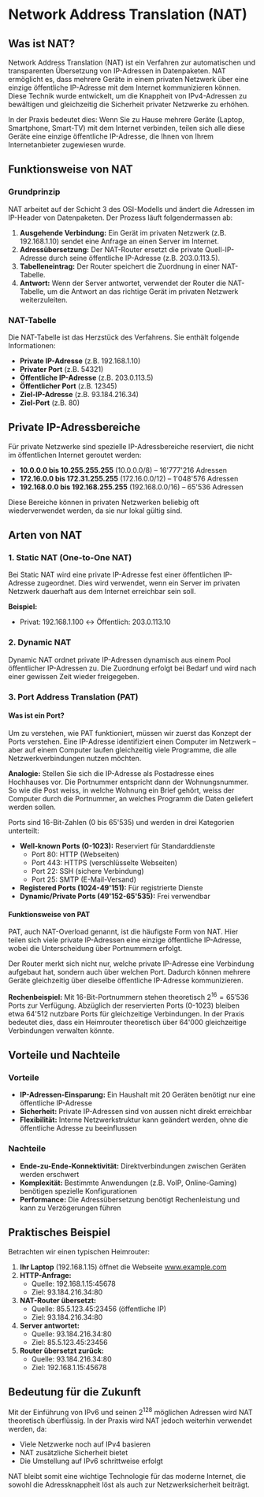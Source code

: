 # Network Address Translation (NAT)

## Was ist NAT?

Network Address Translation (NAT) ist ein Verfahren zur automatischen und transparenten Übersetzung von IP-Adressen in Datenpaketen. NAT ermöglicht es, dass mehrere Geräte in einem privaten Netzwerk über eine einzige öffentliche IP-Adresse mit dem Internet kommunizieren können. Diese Technik wurde entwickelt, um die Knappheit von IPv4-Adressen zu bewältigen und gleichzeitig die Sicherheit privater Netzwerke zu erhöhen.

In der Praxis bedeutet dies: Wenn Sie zu Hause mehrere Geräte (Laptop, Smartphone, Smart-TV) mit dem Internet verbinden, teilen sich alle diese Geräte eine einzige öffentliche IP-Adresse, die Ihnen von Ihrem Internetanbieter zugewiesen wurde.

## Funktionsweise von NAT

### Grundprinzip

NAT arbeitet auf der Schicht 3 des OSI-Modells und ändert die Adressen im IP-Header von Datenpaketen. Der Prozess läuft folgendermassen ab:

1. **Ausgehende Verbindung:** Ein Gerät im privaten Netzwerk (z.B. 192.168.1.10) sendet eine Anfrage an einen Server im Internet.
2. **Adressübersetzung:** Der NAT-Router ersetzt die private Quell-IP-Adresse durch seine öffentliche IP-Adresse (z.B. 203.0.113.5).
3. **Tabelleneintrag:** Der Router speichert die Zuordnung in einer NAT-Tabelle.
4. **Antwort:** Wenn der Server antwortet, verwendet der Router die NAT-Tabelle, um die Antwort an das richtige Gerät im privaten Netzwerk weiterzuleiten.

### NAT-Tabelle

Die NAT-Tabelle ist das Herzstück des Verfahrens. Sie enthält folgende Informationen:

- **Private IP-Adresse** (z.B. 192.168.1.10)
- **Privater Port** (z.B. 54321)
- **Öffentliche IP-Adresse** (z.B. 203.0.113.5)
- **Öffentlicher Port** (z.B. 12345)
- **Ziel-IP-Adresse** (z.B. 93.184.216.34)
- **Ziel-Port** (z.B. 80)

## Private IP-Adressbereiche

Für private Netzwerke sind spezielle IP-Adressbereiche reserviert, die nicht im öffentlichen Internet geroutet werden:

- **10.0.0.0 bis 10.255.255.255** (10.0.0.0/8) – 16'777'216 Adressen
- **172.16.0.0 bis 172.31.255.255** (172.16.0.0/12) – 1'048'576 Adressen  
- **192.168.0.0 bis 192.168.255.255** (192.168.0.0/16) – 65'536 Adressen

Diese Bereiche können in privaten Netzwerken beliebig oft wiederverwendet werden, da sie nur lokal gültig sind.

## Arten von NAT

### 1. Static NAT (One-to-One NAT)

Bei Static NAT wird eine private IP-Adresse fest einer öffentlichen IP-Adresse zugeordnet. Dies wird verwendet, wenn ein Server im privaten Netzwerk dauerhaft aus dem Internet erreichbar sein soll.

**Beispiel:**
- Privat: 192.168.1.100 ↔ Öffentlich: 203.0.113.10

### 2. Dynamic NAT

Dynamic NAT ordnet private IP-Adressen dynamisch aus einem Pool öffentlicher IP-Adressen zu. Die Zuordnung erfolgt bei Bedarf und wird nach einer gewissen Zeit wieder freigegeben.

### 3. Port Address Translation (PAT)

#### Was ist ein Port?

Um zu verstehen, wie PAT funktioniert, müssen wir zuerst das Konzept der Ports verstehen. Eine IP-Adresse identifiziert einen Computer im Netzwerk – aber auf einem Computer laufen gleichzeitig viele Programme, die alle Netzwerkverbindungen nutzen möchten.

**Analogie:** Stellen Sie sich die IP-Adresse als Postadresse eines Hochhauses vor. Die Portnummer entspricht dann der Wohnungsnummer. So wie die Post weiss, in welche Wohnung ein Brief gehört, weiss der Computer durch die Portnummer, an welches Programm die Daten geliefert werden sollen.

Ports sind 16-Bit-Zahlen (0 bis 65'535) und werden in drei Kategorien unterteilt:
- **Well-known Ports (0-1023):** Reserviert für Standarddienste
  - Port 80: HTTP (Webseiten)
  - Port 443: HTTPS (verschlüsselte Webseiten)
  - Port 22: SSH (sichere Verbindung)
  - Port 25: SMTP (E-Mail-Versand)
- **Registered Ports (1024-49'151):** Für registrierte Dienste
- **Dynamic/Private Ports (49'152-65'535):** Frei verwendbar

#### Funktionsweise von PAT

PAT, auch NAT-Overload genannt, ist die häufigste Form von NAT. Hier teilen sich viele private IP-Adressen eine einzige öffentliche IP-Adresse, wobei die Unterscheidung über Portnummern erfolgt.

Der Router merkt sich nicht nur, welche private IP-Adresse eine Verbindung aufgebaut hat, sondern auch über welchen Port. Dadurch können mehrere Geräte gleichzeitig über dieselbe öffentliche IP-Adresse kommunizieren.

**Rechenbeispiel:**
Mit 16-Bit-Portnummern stehen theoretisch $2^{16} = 65'536$ Ports zur Verfügung. Abzüglich der reservierten Ports (0-1023) bleiben etwa 64'512 nutzbare Ports für gleichzeitige Verbindungen. In der Praxis bedeutet dies, dass ein Heimrouter theoretisch über 64'000 gleichzeitige Verbindungen verwalten könnte.

## Vorteile und Nachteile

### Vorteile

- **IP-Adressen-Einsparung:** Ein Haushalt mit 20 Geräten benötigt nur eine öffentliche IP-Adresse
- **Sicherheit:** Private IP-Adressen sind von aussen nicht direkt erreichbar
- **Flexibilität:** Interne Netzwerkstruktur kann geändert werden, ohne die öffentliche Adresse zu beeinflussen

### Nachteile

- **Ende-zu-Ende-Konnektivität:** Direktverbindungen zwischen Geräten werden erschwert
- **Komplexität:** Bestimmte Anwendungen (z.B. VoIP, Online-Gaming) benötigen spezielle Konfigurationen
- **Performance:** Die Adressübersetzung benötigt Rechenleistung und kann zu Verzögerungen führen

## Praktisches Beispiel

Betrachten wir einen typischen Heimrouter:

1. **Ihr Laptop** (192.168.1.15) öffnet die Webseite www.example.com
2. **HTTP-Anfrage:** 
   - Quelle: 192.168.1.15:45678
   - Ziel: 93.184.216.34:80
3. **NAT-Router übersetzt:**
   - Quelle: 85.5.123.45:23456 (öffentliche IP)
   - Ziel: 93.184.216.34:80
4. **Server antwortet:**
   - Quelle: 93.184.216.34:80
   - Ziel: 85.5.123.45:23456
5. **Router übersetzt zurück:**
   - Quelle: 93.184.216.34:80
   - Ziel: 192.168.1.15:45678

## Bedeutung für die Zukunft

Mit der Einführung von IPv6 und seinen $2^{128}$ möglichen Adressen wird NAT theoretisch überflüssig. In der Praxis wird NAT jedoch weiterhin verwendet werden, da:

- Viele Netzwerke noch auf IPv4 basieren
- NAT zusätzliche Sicherheit bietet
- Die Umstellung auf IPv6 schrittweise erfolgt

NAT bleibt somit eine wichtige Technologie für das moderne Internet, die sowohl die Adressknappheit löst als auch zur Netzwerksicherheit beiträgt.